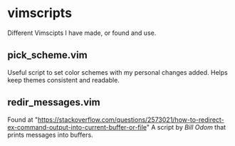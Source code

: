 # vimscripts
Different Vimscipts I have made, or found and use.

## pick_scheme.vim
Useful script to set color schemes with my personal changes added. Helps keep themes consistent and readable.

## redir_messages.vim
Found at "https://stackoverflow.com/questions/2573021/how-to-redirect-ex-command-output-into-current-buffer-or-file"
A script by *Bill Odom* that prints messages into buffers. 
